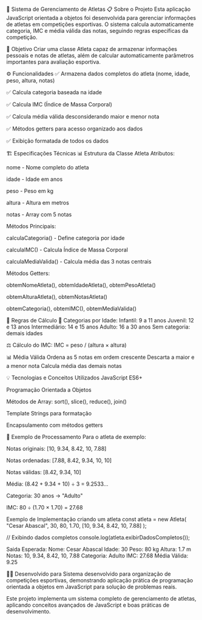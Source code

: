 🏅 Sistema de Gerenciamento de Atletas
📋 Sobre o Projeto
Esta aplicação JavaScript orientada a objetos foi desenvolvida para gerenciar informações de atletas em competições esportivas. O sistema calcula automaticamente categoria, IMC e média válida das notas, seguindo regras específicas da competição.

🎯 Objetivo
Criar uma classe Atleta capaz de armazenar informações pessoais e notas de atletas, além de calcular automaticamente parâmetros importantes para avaliação esportiva.

⚙️ Funcionalidades
✅ Armazena dados completos do atleta (nome, idade, peso, altura, notas)

✅ Calcula categoria baseada na idade

✅ Calcula IMC (Índice de Massa Corporal)

✅ Calcula média válida desconsiderando maior e menor nota

✅ Métodos getters para acesso organizado aos dados

✅ Exibição formatada de todos os dados

🏗️ Especificações Técnicas
📊 Estrutura da Classe Atleta
Atributos:

nome - Nome completo do atleta

idade - Idade em anos

peso - Peso em kg

altura - Altura em metros

notas - Array com 5 notas

Métodos Principais:

calculaCategoria() - Define categoria por idade

calculaIMC() - Calcula Índice de Massa Corporal

calculaMediaValida() - Calcula média das 3 notas centrais

Métodos Getters:

obtemNomeAtleta(), obtemIdadeAtleta(), obtemPesoAtleta()

obtemAlturaAtleta(), obtemNotasAtleta()

obtemCategoria(), obtemIMC(), obtemMediaValida()

📐 Regras de Cálculo
🎯 Categorias por Idade:
Infantil: 9 a 11 anos
Juvenil: 12 e 13 anos
Intermediário: 14 e 15 anos
Adulto: 16 a 30 anos
Sem categoria: demais idades

⚖️ Cálculo do IMC:
IMC = peso / (altura × altura)

📊 Média Válida
Ordena as 5 notas em ordem crescente
Descarta a maior e a menor nota
Calcula média das demais notas

💡 Tecnologias e Conceitos Utilizados
JavaScript ES6+

Programação Orientada a Objetos

Métodos de Array: sort(), slice(), reduce(), join()

Template Strings para formatação

Encapsulamento com métodos getters

🎯 Exemplo de Processamento
Para o atleta de exemplo:

Notas originais: [10, 9.34, 8.42, 10, 7.88]

Notas ordenadas: [7.88, 8.42, 9.34, 10, 10]

Notas válidas: [8.42, 9.34, 10]

Média: (8.42 + 9.34 + 10) ÷ 3 = 9.2533...

Categoria: 30 anos → "Adulto"

IMC: 80 ÷ (1.70 × 1.70) = 27.68

Exemplo de Implementação
criando um atleta
const atleta = new Atleta(
"Cesar Abascal",
30,
80,
1.70,
[10, 9.34, 8.42, 10, 7.88]
);

// Exibindo dados completos
console.log(atleta.exibirDadosCompletos());

Saida Esperada:
Nome: Cesar Abascal
Idade: 30
Peso: 80 kg
Altura: 1.7 m
Notas: 10, 9.34, 8.42, 10, 7.88
Categoria: Adulto
IMC: 27.68
Média Válida: 9.25

👨‍💻 Desenvolvido para
Sistema desenvolvido para organização de competições esportivas, demonstrando aplicação prática de programação orientada a objetos em JavaScript para solução de problemas reais.

Este projeto implementa um sistema completo de gerenciamento de atletas, aplicando conceitos avançados de JavaScript e boas práticas de desenvolvimento.
